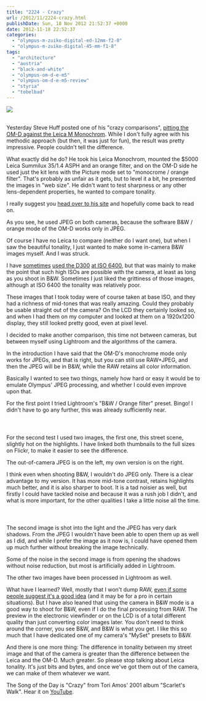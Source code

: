 ```yaml
---
title: "2224 - Crazy"
url: /2012/11/2224-crazy.html
publishDate: Sun, 18 Nov 2012 21:52:37 +0000
date: 2012-11-18 22:52:37
categories: 
  - "olympus-m-zuiko-digital-ed-12mm-f2-0"
  - "olympus-m-zuiko-digital-45-mm-f1-8"
tags: 
  - "architecture"
  - "austria"
  - "black-and-white"
  - "olympus-om-d-e-m5"
  - "olympus-om-d-e-m5-review"
  - "styria"
  - "tobelbad"
---
```

<div class="container">
<div class="center"><a target="_blank" href="https://d25zfm9zpd7gm5.cloudfront.net/1200x1200/2012/20121118_142115_lr.jpg"><img src="https://d25zfm9zpd7gm5.cloudfront.net/0600x0600/2012/20121118_142115_lr.jpg" /></a></div>
</div>
<br />

Yesterday Steve Huff posted one of his "crazy comparisons", <a href="http://www.stevehuffphoto.com/2012/11/16/the-crazy-comparison-returns-the-999-olympus-om-d-vs-the-7995-leica-monochrom/" target="_blank">pitting the OM-D against the Leica M Monochrom</a>. While I don't fully agree with his methodic approach (but then, it was just for fun), the result was pretty impressive. People couldn't tell the difference.

What exactly did he do? He took his Leica Monochrom, mounted the $5000 Leica Summilux 35/1.4 ASPH and an orange filter, and on the OM-D side he used just the kit lens with the Picture mode set to "monocrome / orange filter". That's probably as unfair as it gets, but to level it a bit, he presented the images in "web size". He didn't want to test sharpness or any other lens-dependent properties, he wanted to compare tonality.

<a target="_blank" href="https://d25zfm9zpd7gm5.cloudfront.net/1200x1200/2012/20121118_142525_lr.jpg"><img style="margin: 0pt 0px 0pt 10px; float: right;" src="https://d25zfm9zpd7gm5.cloudfront.net/0150x0150/2012/20121118_142525_lr.jpg" alt="" border="0" /></a> I really suggest you <a href="http://www.stevehuffphoto.com/2012/11/16/the-crazy-comparison-returns-the-999-olympus-om-d-vs-the-7995-leica-monochrom/" target="_blank">head over to his site</a> and hopefully come back to read on.

As you see, he used JPEG on both cameras, because the software B&amp;W / orange mode of the OM-D works only in JPEG.

Of course I have no Leica to compare (neither do I want one), but when I saw the beautiful tonality, I just wanted to make some in-camera B&amp;W images myself. And I was struck.

I have <a href="/2008/09/712-straight-no-chaser.html" target="_blank">sometimes</a> <a href="/2009/01/824-white-is-in-winter-night.html" target="_blank">used the D300</a> <a href="/2008/11/758-nutty.html" target="_blank">at ISO 6400</a>, but that was mainly to make the point that such high ISOs are possible with the camera, at least as long as you shoot in B&amp;W. Sometimes I just liked the grittiness of those images, although at ISO 6400 the tonality was relatively poor.

These images that I took today were of course taken at base ISO, and they had a richness of mid-tones that was really amazing. Could they probably be usable straight out of the camera? On the LCD they certainly looked so, and when I had them on my computer and looked at them on a 1920x1200 display, they still looked pretty good, even at pixel level.

I decided to make another comparison, this time not between cameras, but between myself using Lightroom and the algorithms of the camera.

In the introduction I have said that the OM-D's monochrome mode only works for JPEGs, and that is right, but you can still use RAW+JPEG, and then the JPEG will be in B&amp;W, while the RAW retains all color information.

Basically I wanted to see two things, namely how hard or easy it would be to emulate Olympus' JPEG processing, and whether I could even improve upon that.

For the first point I tried Lightroom's "B&amp;W / Orange filter" preset. Bingo! I didn't have to go any further, this was already sufficiently near.

<div class="container">
<div class="center"><a target="_blank" href="http://www.flickr.com/photos/amanessinger/8197270372/sizes/o/in/photostream/"><img style="margin: 10pt 10px 10pt 10px;" src="https://d25zfm9zpd7gm5.cloudfront.net/0150x0150/2012/20121118_102200.JPG" alt="" border="0" /></a><a target="_blank" href="http://www.flickr.com/photos/amanessinger/8197262430/sizes/o/in/photostream/"><img style="margin: 10pt 10px 10pt 10px;" src="https://d25zfm9zpd7gm5.cloudfront.net/0150x0150/2012/20121118_102200_lr_plain.jpg" alt="" border="0" /></a></div>
</div>

For the second test I used two images, the first one, this street scene, slightly hot on the highlights. I have linked both thumbnails to the full sizes on Flickr, to make it easier to see the difference.

The out-of-camera JPEG is on the left, my own version is on the right.

I think even when shooting B&amp;W, I wouldn't do JPEG only. There is a clear advantage to my version. It has more mid-tone contrast, retains highlights much better, and it is also sharper to boot. It is a tad noisier as well, but firstly I could have tackled noise and because it was a rush job I didn't, and what is more important, for the other qualities I take a little noise all the time.

<div class="container">
<div class="center"><a target="_blank" href="http://www.flickr.com/photos/amanessinger/8196196821/sizes/o/in/photostream/"><img style="margin: 10pt 10px 10pt 10px;" src="https://d25zfm9zpd7gm5.cloudfront.net/0150x0150/2012/20121118_105957.JPG" alt="" border="0" /></a><a target="_blank" href="http://www.flickr.com/photos/amanessinger/8197286072/sizes/o/in/photostream/"><img style="margin: 10pt 10px 10pt 10px;" src="https://d25zfm9zpd7gm5.cloudfront.net/0150x0150/2012/20121118_105957_lr_plain.jpg" alt="" border="0" /></a></div>
</div>

The second image is shot into the light and the JPEG has very dark shadows. From the JPEG I wouldn't have been able to open them up as well as I did, and while I prefer the image as it now is, I could have opened them up much further without breaking the image technically.

Some of the noise in the second image is from opening the shadows without noise reduction, but most is artificially added in Lightroom. 

The other two images have been processed in Lightroom as well.

What have I learned? Well, mostly that I won't dump RAW, <a href="http://www.smallcamerabigpicture.com/top-5-reasons-i-shoot-jpeg-over-raw/" target="_blank">even if some people suggest it's a good idea</a> (and it may be for a pro in certain situations). But I have also leaned that using the camera in B&amp;W mode is a good way to shoot for B&amp;W, even if I do the final processing from RAW. The preview in the electronic viewfinder or on the LCD is of a total different quality than just converting color images later. You don't need to think around the corner, you see B&amp;W, and B&amp;W is what you get. I like this so much that I have dedicated one of my camera's "MySet" presets to B&amp;W.

 And there is one more thing: The difference in tonality between my street image and that of the camera is greater than the difference between the Leica and the OM-D. Much greater. So please stop talking about Leica tonality. It's just bits and bytes, and once we've got them out of the camera, we can make of them whatever we want.

The Song of the Day is "Crazy" from Tori Amos' 2001 album "Scarlet's Walk". Hear it on <a href="http://www.youtube.com/watch?v=lZO_KGmFg6Y" target="_blank">YouTube</a>.
